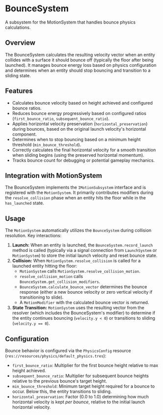# BounceSystem

A subsystem for the MotionSystem that handles bounce physics calculations.

## Overview

The BounceSystem calculates the resulting velocity vector when an entity collides with a surface it should bounce off (typically the floor after being launched). It manages bounce energy loss based on physics configuration and determines when an entity should stop bouncing and transition to a sliding state.

## Features

- Calculates bounce velocity based on height achieved and configured bounce ratios.
- Reduces bounce energy progressively based on configured ratios (`first_bounce_ratio`, `subsequent_bounce_ratio`).
- Applies horizontal velocity preservation (`horizontal_preservation`) during bounces, based on the original launch velocity's horizontal component.
- Determines when to stop bouncing based on a minimum height threshold (`min_bounce_threshold`).
- Correctly calculates the final horizontal velocity for a smooth transition when sliding begins (using the preserved horizontal momentum).
- Tracks bounce count for debugging or potential gameplay mechanics.

## Integration with MotionSystem

The BounceSystem implements the `IMotionSubsystem` interface and is registered with the `MotionSystem`. It primarily contributes modifiers during the `resolve_collision` phase when an entity hits the floor while in the `has_launched` state.

## Usage

The `MotionSystem` automatically utilizes the `BounceSystem` during collision resolution. Key interactions:

1.  **Launch:** When an entity is launched, the `BounceSystem.record_launch` method is called (typically via a signal connection from `LaunchSystem` or `MotionSystem`) to store the initial launch velocity and reset bounce state.
2.  **Collision:** When `MotionSystem.resolve_collision` is called for a launched entity hitting the floor:
    *   `MotionSystem` calls `MotionSystem.resolve_collision_motion`.
    *   `resolve_collision_motion` calls `BounceSystem.get_collision_modifiers`.
    *   `BounceSystem.calculate_bounce_vector` determines the bounce response (either a new bounce velocity or zero vertical velocity if transitioning to slide).
    *   A `MotionModifier` with the calculated bounce vector is returned.
3.  **State Transition:** `MotionSystem` uses the resulting vector from the resolver (which includes the BounceSystem's modifier) to determine if the entity continues bouncing (`velocity.y < 0`) or transitions to sliding (`velocity.y == 0`).

## Configuration

Bounce behavior is configured via the `PhysicsConfig` resource (`res://resources/physics/default_physics.tres`):

- `first_bounce_ratio`: Multiplier for the first bounce height relative to max height achieved.
- `subsequent_bounce_ratio`: Multiplier for subsequent bounce heights relative to the previous bounce's target height.
- `min_bounce_threshold`: Minimum target height required for a bounce to occur. Below this, the entity transitions to sliding.
- `horizontal_preservation`: Factor (0.0 to 1.0) determining how much horizontal velocity is kept *per bounce*, relative to the initial launch horizontal velocity.
